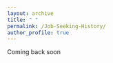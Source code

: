 ```yaml
---
layout: archive
title: " "
permalink: /Job-Seeking-History/
author_profile: true
---
```


Coming back soon